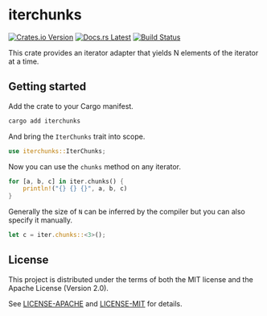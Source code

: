 <!-- Generated by cargo-onedoc. DO NOT EDIT. -->

# iterchunks

[![Crates.io Version](https://img.shields.io/crates/v/iterchunks.svg)](https://crates.io/crates/iterchunks)
[![Docs.rs Latest](https://img.shields.io/badge/docs.rs-latest-blue.svg)](https://docs.rs/iterchunks)
[![Build Status](https://img.shields.io/github/workflow/status/rossmacarthur/itermore/build/trunk)](https://github.com/rossmacarthur/itermore/actions?query=workflow%3Abuild)

This crate provides an iterator adapter that yields N elements of the
iterator at a time.

## Getting started

Add the crate to your Cargo manifest.

```sh
cargo add iterchunks
```

And bring the `IterChunks` trait into scope.

```rust
use iterchunks::IterChunks;
```

Now you can use the `chunks` method on any iterator.

```rust
for [a, b, c] in iter.chunks() {
    println!("{} {} {}", a, b, c)
}
```

Generally the size of `N` can be inferred by the compiler but you can also
specify it manually.

```rust
let c = iter.chunks::<3>();
```

## License

This project is distributed under the terms of both the MIT license and the Apache License (Version 2.0).

See [LICENSE-APACHE](LICENSE-APACHE) and [LICENSE-MIT](LICENSE-MIT) for details.
